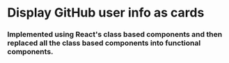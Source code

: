# Display GitHub user info as cards

### Implemented using React's class based components and then replaced all the class based components into functional components.
